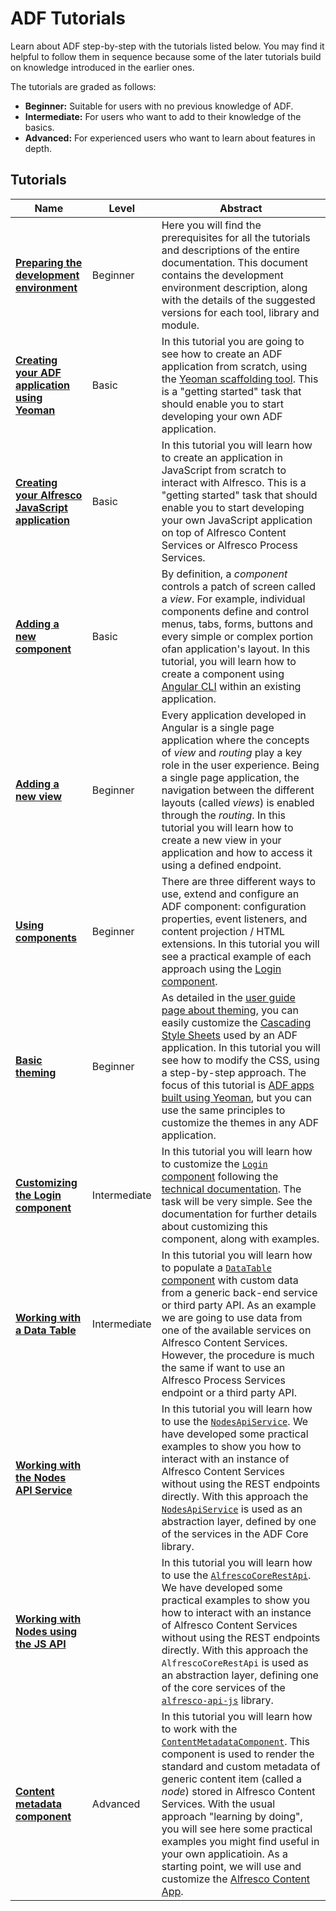# ADF Tutorials

Learn about ADF step-by-step with the tutorials listed below.
You may find it helpful to follow them in sequence because some of the
later tutorials build on knowledge introduced in the earlier ones.

The tutorials are graded as follows:

-   **Beginner:** Suitable for users with no previous knowledge of ADF.
-   **Intermediate:** For users who want to add to their knowledge of the basics.
-   **Advanced:** For experienced users who want to learn about features in depth.

## Tutorials

| Name | Level | Abstract |
| -- | -- | -- |
| [**Preparing the development environment**](preparing-environment.md) | Beginner | Here you will find the prerequisites for all the tutorials and descriptions of the entire documentation. This document contains the development environment description, along with the details of the suggested versions for each tool, library and module. |
| [**Creating your ADF application using Yeoman**](creating-the-app-using-yeoman.md) | Basic | In this tutorial you are going to see how to create an ADF application from scratch, using the [Yeoman scaffolding tool](http://yeoman.io/). This is a "getting started" task that should enable you to start developing your own ADF application. |
| [**Creating your Alfresco JavaScript application**](creating-javascript-app-using-alfresco-js-api.md) | Basic | In this tutorial you will learn how to create an application in JavaScript from scratch to interact with Alfresco. This is a "getting started" task that should enable you to start developing your own JavaScript application on top of Alfresco Content Services or Alfresco Process Services. |
| [**Adding a new component**](new-component.md) | Basic | By definition, a _component_ controls a patch of screen called a _view_. For example, individual components define and control menus, tabs, forms, buttons and every simple or complex portion ofan application's layout. In this tutorial, you will learn how to create a component using [Angular CLI](https://cli.angular.io/) within an existing application. |
| [**Adding a new view**](new-view.md) | Beginner | Every application developed in Angular is a single page application where the concepts of _view_ and _routing_ play a key role in the user experience. Being a single page application, the navigation between the different layouts (called _views_) is enabled through the _routing_. In this tutorial you will learn how to create a new view in your application and how to access it using a defined endpoint. |
| [**Using components**](using-components.md) | Beginner | There are three different ways to use, extend and configure an ADF component: configuration properties, event listeners, and content projection / HTML extensions. In this tutorial you will see a practical example of each approach using the [Login component](../core/login.component.md). |
| [**Basic theming**](basic-theming.md) | Beginner | As detailed in the [user guide page about theming](../user-guide/theming.md), you can easily customize the [Cascading Style Sheets](https://en.wikipedia.org/wiki/Cascading_Style_Sheets) used by an ADF application. In this tutorial you will see how to modify the CSS, using a step-by-step approach. The focus of this tutorial is [ADF apps built using Yeoman](./creating-the-app-using-yeoman.md), but you can use the same principles to customize the themes in any ADF application. |
| [**Customizing the Login component**](customising-login.md) | Intermediate | In this tutorial you will learn how to customize the [`Login` component](https://alfresco.github.io/adf-component-catalog/components/LoginComponent.html) following the [technical documentation](https://alfresco.github.io/adf-component-catalog/components/LoginComponent.html). The task will be very simple. See the documentation for further details about customizing this component, along with examples. |
| [**Working with a Data Table**](working-with-data-table.md) | Intermediate | In this tutorial you will learn how to populate a [`DataTable` component](https://alfresco.github.io/adf-component-catalog/components/DataTableComponent.html) with custom data from a generic back-end service or third party API. As an example we are going to use data from one of the available services on Alfresco Content Services. However, the procedure is much the same if want to use an Alfresco Process Services endpoint or a third party API. |
| [**Working with the Nodes API Service**](working-with-nodes-api-service.md) |  | In this tutorial you will learn how to use the [`NodesApiService`](../core/nodes-api.service.md). We have developed some practical examples to show you how to interact with an instance of Alfresco Content Services without using the REST endpoints directly. With this approach the [`NodesApiService`](../core/nodes-api.service.md) is used as an abstraction layer, defined by one of the services in the ADF Core library. |
| [**Working with Nodes using the JS API**](working-with-nodes-js-api.md) |  | In this tutorial you will learn how to use the [`AlfrescoCoreRestApi`](https://github.com/Alfresco/alfresco-js-api/tree/master/src/alfresco-core-rest-api). We have developed some practical examples to show you how to interact with an instance of Alfresco Content Services without using the REST endpoints directly. With this approach the `AlfrescoCoreRestApi` is used as an abstraction layer, defining one of the core services of the [`alfresco-api-js`](https://github.com/Alfresco/alfresco-js-api) library. |
| [**Content metadata component**](using-content-metadata-component.md) | Advanced | In this tutorial you will learn how to work with the [`ContentMetadataComponent`](../content-services/content-metadata.component.md). This component is used to render the standard and custom metadata of generic content item (called a _node_) stored in Alfresco Content Services. With the usual approach "learning by doing", you will see here some practical examples you might find useful in your own applicatioin. As a starting point, we will use and customize the [Alfresco Content App](https://github.com/Alfresco/alfresco-content-app). |
